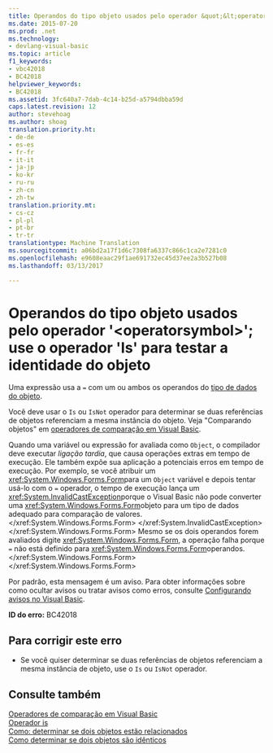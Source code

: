 ```yaml
---
title: Operandos do tipo objeto usados pelo operador &quot;&lt;operatorsymbol&gt;&quot;; use o operador &quot;Is&quot; para testar a identidade do objeto | Documentos do Microsoft
ms.date: 2015-07-20
ms.prod: .net
ms.technology:
- devlang-visual-basic
ms.topic: article
f1_keywords:
- vbc42018
- BC42018
helpviewer_keywords:
- BC42018
ms.assetid: 3fc640a7-7dab-4c14-b25d-a5794dbba59d
caps.latest.revision: 12
author: stevehoag
ms.author: shoag
translation.priority.ht:
- de-de
- es-es
- fr-fr
- it-it
- ja-jp
- ko-kr
- ru-ru
- zh-cn
- zh-tw
translation.priority.mt:
- cs-cz
- pl-pl
- pt-br
- tr-tr
translationtype: Machine Translation
ms.sourcegitcommit: a06bd2a17f1d6c7308fa6337c866c1ca2e7281c0
ms.openlocfilehash: e9608eaac29f1ae691732ec45d37ee2a3b527b08
ms.lasthandoff: 03/13/2017

---
```

# <a name="operands-of-type-object-used-for-operator-39ltoperatorsymbolgt39-use-the-39is39-operator-to-test-object-identity"></a>Operandos do tipo objeto usados pelo operador '&lt;operatorsymbol&gt;'; use o operador 'Is' para testar a identidade do objeto
Uma expressão usa a `=` com um ou ambos os operandos do [tipo de dados do objeto](../../visual-basic/language-reference/data-types/object-data-type.md).  
  
 Você deve usar o `Is` ou `IsNot` operador para determinar se duas referências de objetos referenciam a mesma instância do objeto. Veja "Comparando objetos" em [operadores de comparação em Visual Basic](../../visual-basic/programming-guide/language-features/operators-and-expressions/comparison-operators.md).  
  
 Quando uma variável ou expressão for avaliada como `Object`, o compilador deve executar *ligação tardia*, que causa operações extras em tempo de execução. Ele também expõe sua aplicação a potenciais erros em tempo de execução. Por exemplo, se você atribuir um <xref:System.Windows.Forms.Form>para um `Object` variável e depois tentar usá-lo com o `=` operador, o tempo de execução lança um <xref:System.InvalidCastException>porque o Visual Basic não pode converter uma <xref:System.Windows.Forms.Form>objeto para um tipo de dados adequado para comparação de valores.</xref:System.Windows.Forms.Form> </xref:System.InvalidCastException> </xref:System.Windows.Forms.Form> Mesmo se os dois operandos forem avaliados digite <xref:System.Windows.Forms.Form>, a operação falha porque `=` não está definido para <xref:System.Windows.Forms.Form>operandos.</xref:System.Windows.Forms.Form> </xref:System.Windows.Forms.Form>  
  
 Por padrão, esta mensagem é um aviso. Para obter informações sobre como ocultar avisos ou tratar avisos como erros, consulte [Configurando avisos no Visual Basic](https://docs.microsoft.com/visualstudio/ide/configuring-warnings-in-visual-basic).  
  
 **ID do erro:** BC42018  
  
## <a name="to-correct-this-error"></a>Para corrigir este erro  
  
-   Se você quiser determinar se duas referências de objetos referenciam a mesma instância de objeto, use o `Is` ou `IsNot` operador.  
  
## <a name="see-also"></a>Consulte também  
 [Operadores de comparação em Visual Basic](../../visual-basic/programming-guide/language-features/operators-and-expressions/comparison-operators.md)   
 [Operador is](../../visual-basic/language-reference/operators/is-operator.md)   
 [Como: determinar se dois objetos estão relacionados](../../visual-basic/programming-guide/language-features/variables/how-to-determine-whether-two-objects-are-related.md)   
 [Como determinar se dois objetos são idênticos](../../visual-basic/programming-guide/language-features/variables/how-to-determine-whether-two-objects-are-identical.md)
